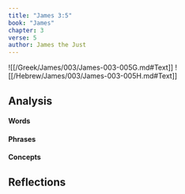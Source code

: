 ```yaml
---
title: "James 3:5"
book: "James"
chapter: 3
verse: 5
author: James the Just
---
```

![[/Greek/James/003/James-003-005G.md#Text]]
![[/Hebrew/James/003/James-003-005H.md#Text]]

## Analysis

#### Words

#### Phrases

#### Concepts

## Reflections
